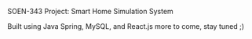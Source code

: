 SOEN-343 Project: Smart Home Simulation System

Built using Java Spring, MySQL, and React.js more to come, stay tuned ;)  
